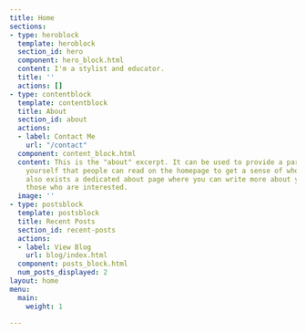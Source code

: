 ```yaml
---
title: Home
sections:
- type: heroblock
  template: heroblock
  section_id: hero
  component: hero_block.html
  content: I'm a stylist and educator.
  title: ''
  actions: []
- type: contentblock
  template: contentblock
  title: About
  section_id: about
  actions:
  - label: Contact Me
    url: "/contact"
  component: content_block.html
  content: This is the "about" excerpt. It can be used to provide a paragraph about
    yourself that people can read on the homepage to get a sense of who you are. There
    also exists a dedicated about page where you can write more about yourself for
    those who are interested.
  image: ''
- type: postsblock
  template: postsblock
  title: Recent Posts
  section_id: recent-posts
  actions:
  - label: View Blog
    url: blog/index.html
  component: posts_block.html
  num_posts_displayed: 2
layout: home
menu:
  main:
    weight: 1

---
```

